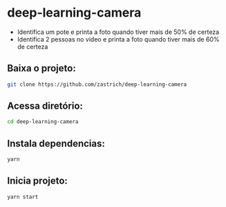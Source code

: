 # deep-learning-camera
- Identifica um pote e printa a foto quando tiver mais de 50% de certeza
- Identifica 2 pessoas no vídeo e printa a foto quando tiver mais de 60% de certeza

## Baixa o projeto:
```sh
git clone https://github.com/zastrich/deep-learning-camera
```

## Acessa diretório:
```sh
cd deep-learning-camera
```

## Instala dependencias:
```sh
yarn
```

## Inicia projeto:
```sh
yarn start
```
